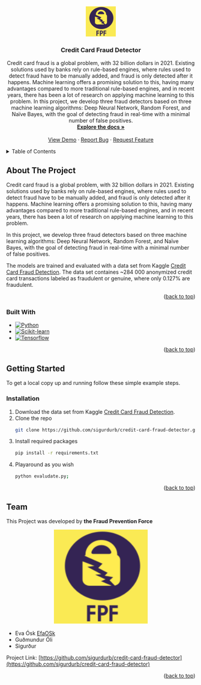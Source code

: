<a name="readme-top"></a>

<!-- PROJECT LOGO -->
<br />
<div align="center">
  <a href="https://github.com/sigurdurb/credit-card-fraud-detector">
    <img src="images/logo.png" alt="Logo" width="80" height="80">
  </a>

<h3 align="center">Credit Card Fraud Detector</h3>

  <p align="center">
    Credit card fraud is a global problem, with 32 billion dollars in 2021. Existing solutions used by banks rely on rule-based engines, where rules used to detect fraud have to be manually added, and fraud is only detected after it happens. Machine learning offers a promising solution to this, having many advantages compared to more traditional rule-based engines, and in recent years, there has been a lot of research on applying machine learning to this problem. 
    In this project, we develop three fraud detectors based on three machine learning algorithms: Deep Neural Network, Random Forest, and Naïve Bayes, with the goal of detecting fraud in real-time with a minimal number of false positives. 
    <br />
    <a href="https://github.com/sigurdurb/credit-card-fraud-detector"><strong>Explore the docs »</strong></a>
    <br />
    <br />
    <a href="https://github.com/sigurdurb/credit-card-fraud-detector">View Demo</a>
    ·
    <a href="https://github.com/sigurdurb/credit-card-fraud-detector/issues">Report Bug</a>
    ·
    <a href="https://github.com/sigurdurb/credit-card-fraud-detector/issues">Request Feature</a>
  </p>
</div>



<!-- TABLE OF CONTENTS -->
<details>
  <summary>Table of Contents</summary>
  <ol>
    <li>
      <a href="#about-the-project">About The Project</a>
      <ul>
        <li><a href="#built-with">Built With</a></li>
      </ul>
    </li>
    <li>
      <a href="#getting-started">Getting Started</a>
      <ul>
        <li><a href="#prerequisites">Prerequisites</a></li>
        <li><a href="#installation">Installation</a></li>
      </ul>
    </li>
    <li><a href="#usage">Usage</a></li>
    <li><a href="#roadmap">Roadmap</a></li>
    <li><a href="#contributing">Contributing</a></li>
    <li><a href="#license">License</a></li>
    <li><a href="#contact">Contact</a></li>
    <li><a href="#acknowledgments">Acknowledgments</a></li>
  </ol>
</details>



<!-- ABOUT THE PROJECT -->
## About The Project


Credit card fraud is a global problem, with 32 billion dollars in 2021. Existing solutions used by banks rely on rule-based engines, where rules used to detect fraud have to be manually added, and fraud is only detected after it happens. Machine learning offers a promising solution to this, having many advantages compared to more traditional rule-based engines, and in recent years, there has been a lot of research on applying machine learning to this problem. 

In this project, we develop three fraud detectors based on three machine learning algorithms: Deep Neural Network, Random Forest, and Naïve Bayes, with the goal of detecting fraud in real-time with a minimal number of false positives. 

The models are trained and evaluated with a data set from Kaggle [Credit Card Fraud Detection](https://www.kaggle.com/datasets/mlg-ulb/creditcardfraud). The data set containes ~284 000 anonymized credit card transactions labeled as fraudulent or genuine, where only 0.127% are fraudulent.

<p align="right">(<a href="#readme-top">back to top</a>)</p>



### Built With

* [![Python][Python.js]][Python-url]
* [![Scikit-learn][Scikit-learn.js]][Scikit-learn-url]
* [![Tensorflow][Tensorflow.js]][Tensorflow-url]


<p align="right">(<a href="#readme-top">back to top</a>)</p>



<!-- GETTING STARTED -->
## Getting Started

To get a local copy up and running follow these simple example steps.


### Installation

1. Download the data set from Kaggle [Credit Card Fraud Detection](https://www.kaggle.com/datasets/mlg-ulb/creditcardfraud).
2. Clone the repo
   ```sh
   git clone https://github.com/sigurdurb/credit-card-fraud-detector.git
   ```
3. Install required packages
   ```sh
   pip install -r requirements.txt
   ```
4. Playaround as you wish
   ```sh
   python evaludate.py;
   ```

<p align="right">(<a href="#readme-top">back to top</a>)</p>



<!-- CONTACT -->
## Team

This Project was developed by **the Fraud Prevention Force**
<div align="center">
  <img src="images/logo.png" alt="Logo" width="250" height="250">
</div>  

- Eva Ósk [EfaOSk](https://github.com/EfaOsk)
- Guðmundur Óli
- Sigurður

Project Link: [https://github.com/sigurdurb/credit-card-fraud-detector](https://github.com/sigurdurb/credit-card-fraud-detector)


<p align="right">(<a href="#readme-top">back to top</a>)</p>



<!-- MARKDOWN LINKS & IMAGES -->
[contributors-url]: https://github.com/sigurdurb/credit-card-fraud-detector/graphs/contributors
[forks-shield]: https://img.shields.io/github/forks/github_username/repo_name.svg?style=for-the-badge
[forks-url]: https://github.com/sigurdurb/credit-card-fraud-detector/network/members
[stars-shield]: https://img.shields.io/github/stars/github_username/repo_name.svg?style=for-the-badge
[stars-url]: https://github.com/sigurdurb/credit-card-fraud-detector/stargazers
[issues-shield]: https://img.shields.io/github/issues/github_username/repo_name.svg?style=for-the-badge
[issues-url]: https://github.com/sigurdurb/credit-card-fraud-detector/issues
[license-shield]: https://img.shields.io/github/license/github_username/repo_name.svg?style=for-the-badge
[license-url]: https://github.com/sigurdurb/credit-card-fraud-detector/blob/master/LICENSE.txt
[Python.js]: https://img.shields.io/badge/Python-3776AB?style=for-the-badge&logo=python&logoColor=white
[Python-url]: https://www.python.org/
[Scikit-learn.js]: https://img.shields.io/badge/scikit--learn-F7931E?style=for-the-badge&logo=scikit-learn&logoColor=white
[Scikit-learn-url]: https://scikit-learn.org/stable/
[TensorFlow.js]: https://img.shields.io/badge/TensorFlow-FF6F00?style=for-the-badge&logo=tensorflow&logoColor=white
[TensorFlow-url]: https://www.tensorflow.org/
